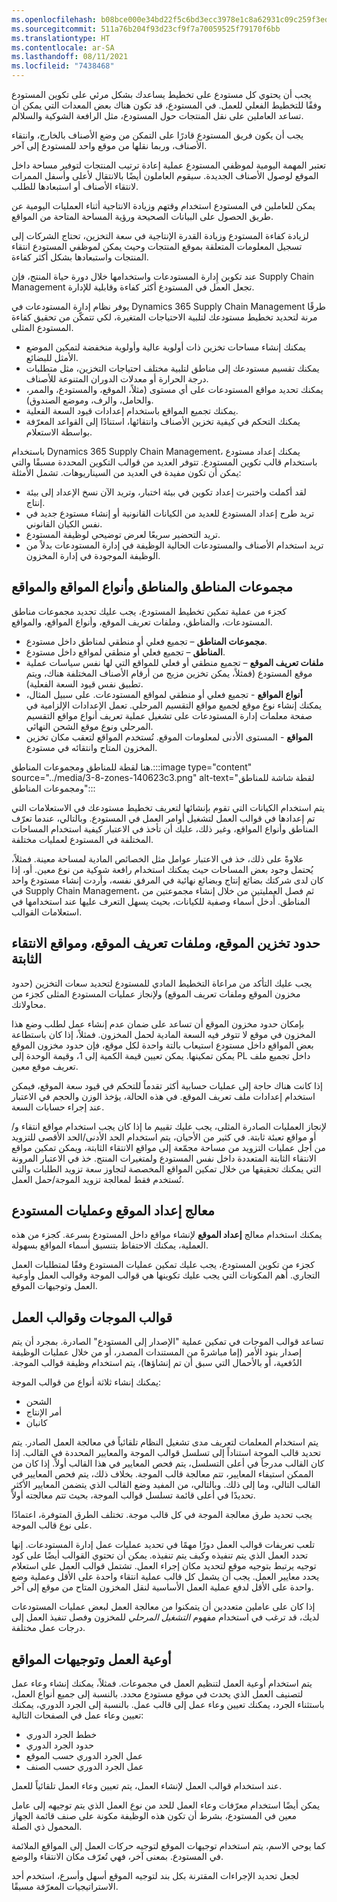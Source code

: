 ```yaml
---
ms.openlocfilehash: b08bce000e34bd22f5c6bd3ecc3978e1c8a62931c09c259f3ed10ead584ddae9
ms.sourcegitcommit: 511a76b204f93d23cf9f7a70059525f79170f6bb
ms.translationtype: HT
ms.contentlocale: ar-SA
ms.lasthandoff: 08/11/2021
ms.locfileid: "7438468"
---
```

يجب أن يحتوي كل مستودع على تخطيط يساعدك بشكل مرئي على تكوين المستودع وفقًا للتخطيط الفعلي للعمل. في المستودع، قد تكون هناك بعض المعدات التي يمكن أن تساعد العاملين على نقل المنتجات حول المستودع، مثل الرافعة الشوكية والسلالم.

يجب أن يكون فريق المستودع قادرًا على التمكن من وضع الأصناف بالخارج، وانتقاء الأصناف، وربما نقلها من موقع واحد للمستودع إلى آخر.

تعتبر المهمة اليومية لموظفي المستودع عملية إعادة ترتيب المنتجات لتوفير مساحة داخل الموقع لوصول الأصناف الجديدة. سيقوم العاملون أيضًا بالانتقال لأعلى وأسفل الممرات لانتقاء الأصناف أو استبعادها للطلب.

يمكن للعاملين في المستودع استخدام وقتهم وزيادة الانتاجية أثناء العمليات اليومية عن طريق الحصول على البيانات الصحيحة ورؤية المساحة المتاحة من المواقع.

لزيادة كفاءة المستودع وزيادة القدرة الإنتاجية في سعة التخزين، تحتاج الشركات إلى تسجيل المعلومات المتعلقة بموقع المنتجات وحيث يمكن لموظفي المستودع انتقاء المنتجات واستبعادها بشكل أكثر كفاءة.

عند تكوين إِدارة المستودعات واستخدامها خلال دورة حياة المنتج، فإن Supply Chain Management تجعل العمل في المستودع أكثر كفاءة وقابلية للإدارة.

يوفر نظام إدارة المستودعات في Dynamics 365 Supply Chain Management طرقًا مرنة لتحديد تخطيط مستودعك لتلبية الاحتياجات المتغيرة، لكي تتمكّن من تحقيق كفاءة المستودع المثلى.

 -  يمكنك إنشاء مساحات تخزين ذات أولوية عالية وأولوية منخفضة لتمكين الموضع الأمثل للبضائع.
 -  يمكنك تقسيم مستودعك إلى مناطق لتلبية مختلف احتياجات التخزين، مثل متطلبات درجة الحرارة أو معدلات الدوران المتنوعة للأصناف.
 -  يمكنك تحديد مواقع المستودعات على أي مستوى (مثلاً، الموقع، والمستودع، والممر، والحامل، والرف، وموضع الصندوق).
 -  يمكنك تجميع المواقع باستخدام إعدادات قيود السعة الفعلية.
 -  يمكنك التحكم في كيفية تخزين الأصناف وانتقائها، استنادًا إلى القواعد المعرّفة بواسطة الاستعلام.

باستخدام Dynamics 365 Supply Chain Management، يمكنك إعداد مستودع باستخدام قالب تكوين المستودع. تتوفر العديد من قوالب التكوين المحددة مسبقًا والتي يمكن أن تكون مفيدة في العديد من السيناريوهات. تشمل الأمثلة:

 -  لقد أكملت واختبرت إعداد تكوين في بيئة اختبار، وتريد الآن نسخ الإعداد إلى بيئة إنتاج.
 -  تريد طرح إعداد المستودع للعديد من الكيانات القانونية أو إنشاء مستودع جديد في نفس الكيان القانوني.
 -  تريد التحضير سريعًا لعرض توضيحي لوظيفة المستودع.
 -  تريد استخدام الأصناف والمستودعات الحالية الوظيفة في إدارة المستودعات بدلاً من الوظيفة الموجودة في إدارة المخزون.

## <a name="zone-groups-zones-location-types-and-locations"></a>مجموعات المناطق والمناطق وأنواع المواقع والمواقع

كجزء من عملية تمكين تخطيط المستودع، يجب عليك تحديد مجموعات مناطق المستودعات، والمناطق، وملفات تعريف الموقع، وأنواع المواقع، والمواقع.

 -  **مجموعات المناطق** – تجميع فعلي أو منطقي لمناطق داخل مستودع.
 -  **المناطق** – تجميع فعلي أو منطقي لمواقع داخل مستودع.
 -  **ملفات تعريف الموقع** – تجميع منطقي أو فعلي للمواقع التي لها نفس سياسات عملية موقع المستودع (فمثلاً، يمكن تخزين مزيج من أرقام الأصناف المختلفة هناك، ويتم تطبيق نفس قيود السعة الفعلية).
 -  **أنواع المواقع** - تجميع فعلي أو منطقي لمواقع المستودعات. على سبيل المثال، يمكنك إنشاء نوع موقع لجميع مواقع التقسيم المرحلي. تعمل الإعدادات الإلزامية في صفحة معلمات إدارة المستودعات على تشغيل عملية تعريف أنواع مواقع التقسيم المرحلي ونوع موقع الشحن النهائي.
 -  **المواقع** - المستوى الأدنى لمعلومات الموقع. تُستخدم المواقع لتعقب مكان تخزين المخزون المتاح وانتقائه في مستودع.

هنا لقطة للمناطق ومجموعات المناطق.:::image type="content" source="../media/3-8-zones-140623c3.png" alt-text="لقطة شاشة للمناطق ومجموعات المناطق":::


يتم استخدام الكيانات التي تقوم بإنشائها لتعريف تخطيط مستودعك في الاستعلامات التي تم إعدادها في قوالب العمل لتشغيل أوامر العمل في المستودع. وبالتالي، عندما تعرّف المناطق وأنواع المواقع، وغير ذلك، عليك أن تأخذ في الاعتبار كيفية استخدام المساحات المختلفة في المستودع لعمليات مختلفة.

علاوةً على ذلك، خذ في الاعتبار عوامل مثل الخصائص المادية لمساحة معينة. فمثلاً، يُحتمل وجود بعض المساحات حيث يمكنك استخدام رافعة شوكية من نوع معين. أو، إذا كان لدى شركتك بضائع إنتاج وبضائع نهائية في المرفق نفسه، وأردت إنشاء مستودع واحد في Supply Chain Management، ثم فصل العمليتين من خلال إنشاء مجموعتين من المناطق. أَدخل أسماء وصفية للكيانات، بحيث يسهل التعرف عليها عند استخدامها في استعلامات القوالب.‬

## <a name="location-stocking-limits-location-profiles-and-fixed-picking-locations"></a>حدود تخزين الموقع، وملفات تعريف الموقع، ومواقع الانتقاء الثابتة

يجب عليك التأكد من مراعاة التخطيط المادي للمستودع لتحديد سعات التخزين (حدود مخزون الموقع وملفات تعريف الموقع) ولإنجاز عمليات المستودع المثلى كجزء من محاولاتك.

بإمكان حدود مخزون الموقع أن تساعد على ضمان عدم إنشاء عمل لطلب وضع هذا المخزون في موقع لا تتوفر فيه السعة المادية لحمل المخزون. فمثلاً، إذا كان باستطاعة بعض المواقع داخل مستودع استيعاب بالتة واحدة لكل موقع، فإن حدود مخزون الموقع يمكن تمكينها. يمكن تعيين قيمة الكمية إلى 1، وقيمة الوحدة إلى PL داخل تجميع ملف تعريف موقع معين.

إذا كانت هناك حاجة إلى عمليات حسابية أكثر تقدماً للتحكم في قيود سعة الموقع، فيمكن استخدام إعدادات ملف تعريف الموقع. في هذه الحالة، يؤخذ الوزن والحجم في الاعتبار عند إجراء حسابات السعة.

لإنجاز العمليات الصادرة المثلى، يجب عليك تقييم ما إذا كان يجب استخدام مواقع انتقاء و/أو مواقع تعبئة ثابتة. في كثير من الأحيان، يتم استخدام الحد الأدنى/الحد الأقصى للتزويد من أجل عمليات التزويد من مساحة مجمّعة إلى مواقع الانتقاء الثابتة، ويمكن تمكين مواقع الانتقاء الثابتة المتعددة داخل نفس المستودع ولمتغيرات المنتج. خذ في الاعتبار المرونة التي يمكنك تحقيقها من خلال تمكين المواقع المخصصة لتجاوز سعة تزويد الطلبات والتي تُستخدم فقط لمعالجة تزويد الموجة/حمل العمل.

## <a name="location-set-up-wizard-and-warehouse-processes"></a>معالج إعداد الموقع وعمليات المستودع

يمكنك استخدام معالج **إعداد الموقع** لإنشاء مواقع داخل المستودع بسرعة. كجزء من هذه العملية، يمكنك الاحتفاظ بتنسيق أسماء المواقع بسهولة.

كجزء من تكوين المستودع، يجب عليك تمكين عمليات المستودع وفقًا لمتطلبات العمل التجاري. أهم المكونات التي يجب عليك تكوينها هي قوالب الموجة وقوالب العمل وأوعية العمل وتوجيهات الموقع.

## <a name="wave-templates-and-work-templates"></a>قوالب الموجات‬ وقوالب العمل

تساعد قوالب الموجات‬ في تمكين عملية "الإصدار إلى المستودع" الصادرة. ‏‫بمجرد أن يتم إصدار بنود الأمر (إما مباشرةً من المستندات المصدر، أو من خلال عمليات الوظيفة الدُفعية، أو بالأحمال التي سبق أن تم إنشاؤها)، يتم استخدام وظيفة قوالب الموجة.

يمكنك إنشاء ثلاثة أنواع من قوالب الموجة:

 -  الشحن
 -  أمر الإنتاج
 -  كانبان

يتم استخدام المعلمات لتعريف مدى تشغيل النظام تلقائياً في معالجة العمل الصادر. يتم تحديد قالب الموجة استناداً إلى تسلسل قوالب الموجة والمعايير المحددة في القالب. إذا كان القالب مدرجاً في أعلى التسلسل، يتم فحص المعايير في هذا القالب أولاً. إذا كان من الممكن استيفاء المعايير، تتم معالجة قالب الموجة. بخلاف ذلك، يتم فحص المعايير في القالب التالي، وما إلى ذلك. وبالتالي، من المفيد وضع القالب الذي يتضمن المعايير الأكثر تحديدًا في أعلى قائمة تسلسل قوالب الموجة، بحيث تتم معالجته أولاً.

يجب تحديد طرق معالجة الموجة في كل قالب موجة. تختلف الطرق المتوفرة، اعتمادًا على نوع قالب الموجة.

تلعب تعريفات قوالب العمل دورًا مهمًا في تحديد عمليات عمل إدارة المستودعات. إنها تحدد العمل الذي يتم تنفيذه وكيف يتم تنفيذه. يمكن أن تحتوي القوالب أيضًا على كود توجيه يرتبط بتوجيه موقع لتحديد مكان إجراء العمل. تشتمل قوالب العمل على استعلام يحدد معايير العمل. يجب أن يشمل كل قالب عملية انتقاء واحدة على الأقل وعملية وضع واحدة على الأقل لدفع عملية العمل الأساسية لنقل المخزون المتاح من موقع إلى آخر.

إذا كان على عاملين متعددين أن يتمكنوا من معالجة العمل لبعض عمليات المستودعات لديك، قد ترغب في استخدام مفهوم *التشغيل المرحلي* للمخزون وفصل تنفيذ العمل إلى درجات عمل مختلفة.

## <a name="work-pools-and-location-directives"></a>أوعية العمل وتوجيهات المواقع

يتم استخدام أوعية العمل لتنظيم العمل في مجموعات. فمثلاً، يمكنك إنشاء وعاء عمل لتصنيف العمل الذي يحدث في موقع مستودع محدد. بالنسبة إلى جميع أنواع العمل، باستثناء الجرد، يمكنك تعيين وعاء عمل إلى قالب عمل. بالنسبة إلى الجرد الدوري، يمكنك تعيين وعاء عمل في الصفحات التالية:

 -  خطط الجرد الدوري
 -  حدود الجرد الدوري
 -  عمل الجرد الدوري حسب الموقع
 -  عمل الجرد الدوري حسب الصنف

عند استخدام قوالب العمل لإنشاء العمل، يتم تعيين وعاء العمل تلقائياً للعمل.

يمكن أيضًا استخدام معرّفات وعاء العمل للحد من نوع العمل الذي يتم توجيهه إلى عامل معين في المستودع، بشرط أن تكون هذه الوظيفة مكونة على صنف قائمة الجهاز المحمول ذي الصلة.

كما يوحي الاسم، يتم استخدام توجيهات الموقع لتوجيه حركات العمل إلى المواقع الملائمة في المستودع. بمعنى آخر، فهي تُعرّف مكان الانتقاء والوضع.

لجعل تحديد الإجراءات المقترنة بكل بند لتوجيه الموقع أسهل وأسرع، استخدم أحد الاستراتيجيات المعرّفة مسبقًا.
